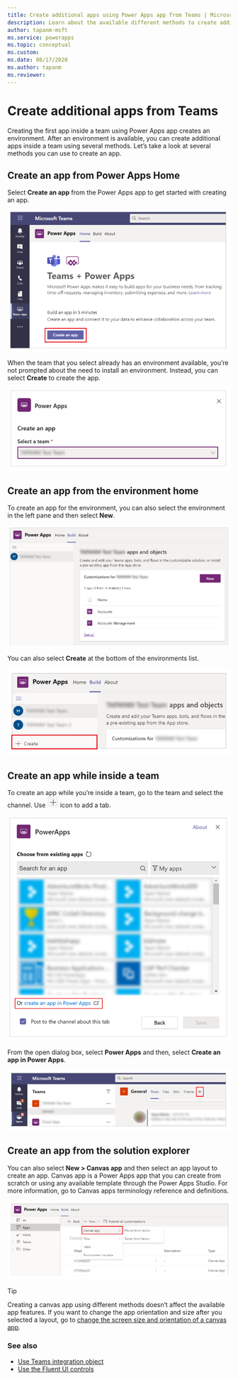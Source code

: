```yaml
---
title: Create additional apps using Power Apps app from Teams | Microsoft Docs
description: Learn about the available different methods to create additional apps using Power Apps app from Teams.
author: tapanm-msft
ms.service: powerapps
ms.topic: conceptual
ms.custom: 
ms.date: 08/17/2020
ms.author: tapanm
ms.reviewer: 
---
```


# Create additional apps from Teams

Creating the <!--- Add link to the first app page when ready -->first app inside a team using Power Apps app creates an environment. After an environment is available, you can create additional apps inside a team using several methods. Let’s take a look at several methods you can use to create an app.

## Create an app from Power Apps Home

Select **Create an app** from the Power Apps app to get started with creating an app.

![Create app from Power Apps Home](media/additional-apps-from-power-apps-home.png)

When the team that you select already has an environment available, you’re not prompted about the need to install an environment. Instead, you can select **Create** to create the app.

![Select Create to create the app](media/additional-apps-select-create-power-apps-home.png)

## Create an app from the environment home

To create an app for the environment, you can also select the environment in the left pane and then select **New**.

![Create an app from the environment home](media/additional-apps-from-environment-home.png)

You can also select **Create** at the bottom of the environments list.

![Select Create from environment list](media/additional-apps-select-create-environment-list.png)

## Create an app while inside a team

To create an app while you’re inside a team, go to the team and select the channel. Use ![Add a tab](media/additional-apps-add-a-tab.png) icon to add a tab.

![Create an app while inside a team](media/additional-apps-create-app-inside-team.png)

From the open dialog box, select **Power Apps** and then, select **Create an app
in Power Apps**.

![Create an app from inside a team using add a tab](media/additional-apps-from-inside-team.png)

## Create an app from the solution explorer

You can also select **New \> Canvas app** and then select an app layout to
create an app. Canvas app is a Power Apps app that you can create from scratch
or using any available template through the Power Apps Studio. For more
information, go to Canvas apps terminology reference and definitions.

![Create an app from the solution explorer](media/additional-apps-use-solution-explorer.png)

> [!TIP]
> Creating a canvas app using different methods doesn’t affect the available app features. If you want to change the app orientation and size after you selected a layout, go to [change the screen size and orientation of a canvas app](../maker/canvas-apps/set-aspect-ratio-portrait-landscape.md).

### See also

- [Use Teams integration object](use-teams-integration-object.md)
- [Use the Fluent UI controls](use-the-fluent-ui-controls.md)
